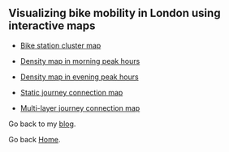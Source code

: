 
## Visualizing bike mobility in London using interactive maps

- <a href="https://edenau.github.io/maps/station-cluster" target="_blank">Bike station cluster map</a>

- <a href="https://edenau.github.io/maps/density-morning" target="_blank">Density map in morning peak hours</a>

- <a href="https://edenau.github.io/maps/density-evening" target="_blank">Density map in evening peak hours</a>

- <a href="https://edenau.github.io/maps/connection-morning" target="_blank">Static journey connection map</a>

- <a href="https://edenau.github.io/maps/connection-morning-layers" target="_blank">Multi-layer journey connection map</a>



Go back to my [blog](https://edenau.github.io/visualize-bike-mobility/).

Go back [Home](https://edenau.github.io).
